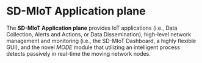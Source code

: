 # SD-MIoT Application plane

The **SD-MIoT Application plane** provides IoT applications (i.e., Data Collection, Alerts and Actions, or Data Dissemination), high-level network management and monitoring (i.e., the SD-MIoT Dashboard, a highly flexible GUI), and the novel *MODE* module that utilizing an intelligent process detects passively in real-time the moving network nodes.